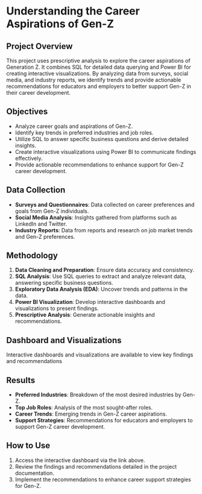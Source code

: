 # Understanding the Career Aspirations of Gen-Z

## Project Overview

This project uses prescriptive analysis to explore the career aspirations of Generation Z. It combines SQL for detailed data querying and Power BI for creating interactive visualizations. By analyzing data from surveys, social media, and industry reports, we identify trends and provide actionable recommendations for educators and employers to better support Gen-Z in their career development.

## Objectives

- Analyze career goals and aspirations of Gen-Z.
- Identify key trends in preferred industries and job roles.
- Utilize SQL to answer specific business questions and derive detailed insights.
- Create interactive visualizations using Power BI to communicate findings effectively.
- Provide actionable recommendations to enhance support for Gen-Z career development.

## Data Collection

- **Surveys and Questionnaires**: Data collected on career preferences and goals from Gen-Z individuals.
- **Social Media Analysis**: Insights gathered from platforms such as LinkedIn and Twitter.
- **Industry Reports**: Data from reports and research on job market trends and Gen-Z preferences.

## Methodology

1. **Data Cleaning and Preparation**: Ensure data accuracy and consistency.
2. **SQL Analysis**: Use SQL queries to extract and analyze relevant data, answering specific business questions.
3. **Exploratory Data Analysis (EDA)**: Uncover trends and patterns in the data.
4. **Power BI Visualization**: Develop interactive dashboards and visualizations to present findings.
5. **Prescriptive Analysis**: Generate actionable insights and recommendations.

## Dashboard and Visualizations

Interactive dashboards and visualizations are available to view key findings and recommendations

## Results

- **Preferred Industries**: Breakdown of the most desired industries by Gen-Z.
- **Top Job Roles**: Analysis of the most sought-after roles.
- **Career Trends**: Emerging trends in Gen-Z career aspirations.
- **Support Strategies**: Recommendations for educators and employers to support Gen-Z career development.

## How to Use

1. Access the interactive dashboard via the link above.
2. Review the findings and recommendations detailed in the project documentation.
3. Implement the recommendations to enhance career support strategies for Gen-Z.
